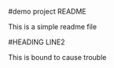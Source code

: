 #demo project README

This is a simple readme file

#HEADING LINE2

This is bound to cause trouble

